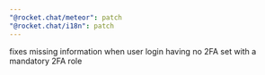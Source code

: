 ```yaml
---
"@rocket.chat/meteor": patch
"@rocket.chat/i18n": patch
---
```


fixes missing information when user login having no 2FA set with a mandatory 2FA role
